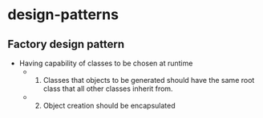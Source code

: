 # design-patterns


## Factory design pattern
* Having capability of classes to be chosen at runtime
     * 1. Classes that objects to be generated should have the same root class that all other classes inherit from. <br/>
     * 2. Object creation should be encapsulated
